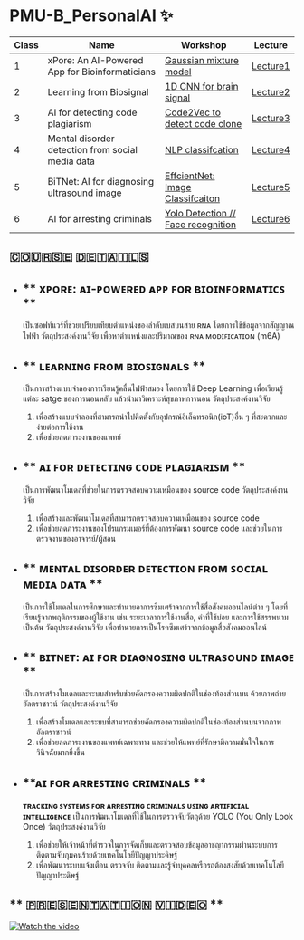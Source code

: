 # PMU-B_PersonalAI ✨

**Class** | **Name** | **Workshop** | **Lecture**
--- | --- | --- | ---
1 | xPore: An AI-Powered App for Bioinformaticians | [Gaussian mixture model](https://github.com/Meaiie/PMU-B_PersonalAI/blob/main/GMM.ipynb) | [Lecture1](https://github.com/Meaiie/PMU-B_PersonalAI/blob/main/xPore%20.pdf)
2 | Learning from Biosignal | [1D CNN for brain signal](https://github.com/Meaiie/PMU-B_PersonalAI/blob/main/PMUB_Personal_AI_Image_classification_EfficientNetB5.ipynb) | [Lecture2](https://github.com/Meaiie/PMU-B_PersonalAI/blob/main/L_BitNET.pdf)
3 | AI for detecting code plagiarism | [Code2Vec to detect code clone](https://github.com/Meaiie/PMU-B_PersonalAI/blob/main/PMU_B_CodingAI_CodeCloneDetection_Workshop.ipynb) | [Lecture3](https://github.com/Meaiie/PMU-B_PersonalAI/blob/main/Codeclone.pdf)
4 | Mental disorder detection from social media data | [NLP classifcation](https://github.com/Meaiie/PMU-B_PersonalAI/blob/main/Social_E_san_coding.ipynb) | [Lecture4](https://github.com/Meaiie/PMU-B_PersonalAI/blob/main/Social_NLP.pdf)
5 | BiTNet: AI for diagnosing ultrasound image | [EffcientNet: Image Classifcaiton](https://github.com/Meaiie/PMU-B_PersonalAI/blob/main/PMUB_Personal_AI_Image_classification_EfficientNetB5.ipynb) | [Lecture5](https://github.com/Meaiie/PMU-B_PersonalAI/blob/main/L_BitNET.pdf)
6 | AI for arresting criminals | [Yolo Detection // Face recognition](https://github.com/Meaiie/PMU-B_PersonalAI/blob/main/ObjectDetection.pdf) | [Lecture6](https://github.com/Meaiie/PMU-B_PersonalAI/blob/main/Train_Yolov8_Object_Detection_on_Custom_Dataset.ipynb)

## **🇨​​🇴​​🇺​​🇷​​🇸​​🇪​ ​🇩​​🇪​​🇹​​🇦​​🇮​​🇱​​🇸​**
  * ## ** xᴘᴏʀᴇ: ᴀɪ-ᴘᴏᴡᴇʀᴇᴅ ᴀᴘᴘ ꜰᴏʀ ʙɪᴏɪɴꜰᴏʀᴍᴀᴛɪᴄꜱ **
    เป็นซอฟท์แวร์ที่ช่วยเปรียบเทียบตำแหน่งของลำดับเบสบนสาย ʀɴᴀ โดยการใช้ข้อมูลจากสัญญาณไฟฟ้า
       วัตถุประสงค์งานวิจัย
       เพื่อหาตำแหน่งและปริมาณของ ʀɴᴀ ᴍᴏᴅɪꜰɪᴄᴀᴛɪᴏɴ (m6A)


 * ## ** ʟᴇᴀʀɴɪɴɢ ꜰʀᴏᴍ ʙɪᴏꜱɪɢɴᴀʟs **
      เป็นการสร้างแบบจำลองการเรียนรู้คลื่นไฟฟ้าสมอง โดยการใช้ Deep Learning เพื่อเรียนรู้แต่ละ satge ของการนอนหลับ แล้วนำมาวิเคราะห์สุขภาพการนอน
      วัตถุประสงค์งานวิจัย
    1. เพื่อสร้างแบบจำลองที่สามารถนำไปติดตั้งกับอุปกรณ์อิเล็คทรอนิก(ioT)อื่น ๆ ที่สะดวกและง่ายต่อการใช้งาน
    2. เพื่อช่วยลดภาระงานของแพทย์


  * ## ** ᴀɪ ꜰᴏʀ ᴅᴇᴛᴇᴄᴛɪɴɢ ᴄᴏᴅᴇ ᴘʟᴀɢɪᴀʀɪꜱᴍ **
      เป็นการพัฒนาโมเดลที่ช่วยในการตรวจสอบความเหมือนของ source code
      วัตถุประสงค์งานวิจัย
    1. เพื่อสร้างและพัฒนาโมเดลที่สามารถตรวจสอบความเหมือนของ source code
    2. เพื่อช่วยลดภาระงานของโปรแกรมเมอร์ที่ต้องการพัฒนา source code และช่วยในการตรวจงานของอาจารย์/ผู้สอน


  * ## ** ᴍᴇɴᴛᴀʟ ᴅɪꜱᴏʀᴅᴇʀ ᴅᴇᴛᴇᴄᴛɪᴏɴ ꜰʀᴏᴍ ꜱᴏᴄɪᴀʟ ᴍᴇᴅɪᴀ ᴅᴀᴛᴀ **
      เป็นการใช้โมเดลในการศึกษาและทำนายอาการซึมเศร้าจากการใช้สื่อสังคมออนไลน์ต่าง ๆ โดยที่เรียนรู้จากพฤติกรรมของผู้ใช้งาน เช่น ระยะเวลาการใช้งานสื่อ, คำที่ใช้บ่อย และการใช้สรรพนาม เป็นต้น
      วัตถุประสงค์งานวิจัย
      เพื่อทำนายการเป็นโรคซึมเศร้าจากข้อมูลสื่อสังคมออนไลน์


  * ## ** ʙɪᴛɴᴇᴛ: ᴀɪ ꜰᴏʀ ᴅɪᴀɢɴᴏꜱɪɴɢ ᴜʟᴛʀᴀꜱᴏᴜɴᴅ ɪᴍᴀɢᴇ **
      เป็นการสร้างโมเดลและระบบสำหรับช่วยคัดกรองความผิดปกติในช่องท้องส่วนบน ด้วยภาพถ่ายอัลตราซาวน์
      วัตถุประสงค์งานวิจัย
    1. เพื่อสร้างโมเดลและระบบที่สามารถช่วยคัดกรองความผิดปกติในช่องท้องส่วนบนจากภาพอัลตราซาวน์
    2. เพื่อช่วยลดภาระงานของแพทย์เฉพาะทาง และช่วยให้แพทย์ที่รักษามีความมั่นใจในการวินิจฉัยมากยิ่งขึ้น


  * ## **ᴀɪ ꜰᴏʀ ᴀʀʀᴇꜱᴛɪɴɢ ᴄʀɪᴍɪɴᴀʟꜱ **
      **ᴛʀᴀᴄᴋɪɴɢ ꜱʏꜱᴛᴇᴍꜱ ꜰᴏʀ ᴀʀʀᴇꜱᴛɪɴɢ ᴄʀɪᴍɪɴᴀʟꜱ ᴜꜱɪɴɢ ᴀʀᴛɪꜰɪᴄɪᴀʟ ɪɴᴛᴇʟʟɪɢᴇɴᴄᴇ**
      เป็นการพัฒนาโมเดลที่ใช้ในการตรวจจับวัตถุด้วย YOLO (You Only Look Once)
      วัตถุประสงค์งานวิจัย
    1. เพื่อช่วยให้เจ้าหน้าที่ตำรวจในการจัดเก็บและตรวจสอบข้อมูลอาชญากรรมผ่านระบบการติดตามจับกุมคนร้ายด้วยเทคโนโลยีปัญญาประดิษฐ์
    2. เพื่อพัฒนาระบบแจ้งเตือน ตรวจจับ ติดตามและรู้จำบุคคลหรือรถต้องสงสัยด้วยเทคโนโลยีปัญญาประดิษฐ์

## ** 🇵​​🇷​​🇪​​🇸​​🇪​​🇳​​🇹​​🇦​​🇹​​🇮​​🇴​​🇳​ ​🇻​​🇮​​🇩​​🇪​​🇴​ **
[![Watch the video](http://img.youtube.com/vi/1Rm5qEBoEYU/hqdefault.jpg)](https://youtu.be/1Rm5qEBoEYU)
